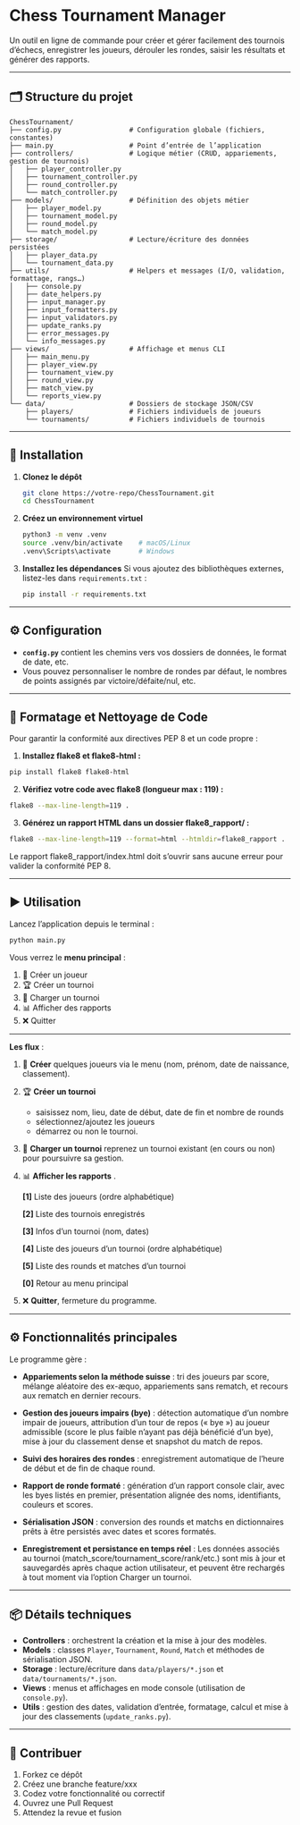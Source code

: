 # Chess Tournament Manager

Un outil en ligne de commande pour créer et gérer facilement des tournois d’échecs, enregistrer les joueurs, dérouler les rondes, saisir les résultats et générer des rapports.

---

## 🗂️ Structure du projet

```
ChessTournament/
├── config.py                 # Configuration globale (fichiers, constantes)
├── main.py                   # Point d’entrée de l’application
├── controllers/              # Logique métier (CRUD, appariements, gestion de tournois)
│   ├── player_controller.py
│   ├── tournament_controller.py
│   ├── round_controller.py
│   └── match_controller.py
├── models/                   # Définition des objets métier
│   ├── player_model.py
│   ├── tournament_model.py
│   ├── round_model.py
│   └── match_model.py
├── storage/                  # Lecture/écriture des données persistées
│   ├── player_data.py
│   └── tournament_data.py
├── utils/                    # Helpers et messages (I/O, validation, formattage, rangs…)
│   ├── console.py
│   ├── date_helpers.py
│   ├── input_manager.py
│   ├── input_formatters.py
│   ├── input_validators.py
│   ├── update_ranks.py
│   ├── error_messages.py
│   └── info_messages.py
├── views/                    # Affichage et menus CLI
│   ├── main_menu.py
│   ├── player_view.py
│   ├── tournament_view.py
│   ├── round_view.py
│   ├── match_view.py
│   └── reports_view.py
└── data/                     # Dossiers de stockage JSON/CSV
    ├── players/              # Fichiers individuels de joueurs
    └── tournaments/          # Fichiers individuels de tournois
```

---

## 🚀 Installation

1. **Clonez le dépôt**

   ```bash
   git clone https://votre-repo/ChessTournament.git
   cd ChessTournament
   ```

2. **Créez un environnement virtuel**

   ```bash
   python3 -m venv .venv
   source .venv/bin/activate    # macOS/Linux
   .venv\Scripts\activate       # Windows
   ```

3. **Installez les dépendances**
   Si vous ajoutez des bibliothèques externes, listez-les dans `requirements.txt` :

   ```bash
   pip install -r requirements.txt
   ```

---

## ⚙️ Configuration

* **`config.py`** contient les chemins vers vos dossiers de données, le format de date, etc.
* Vous pouvez personnaliser le nombre de rondes par défaut, le nombres de points assignés par victoire/défaite/nul, etc.

---

## 🔧 Formatage et Nettoyage de Code

Pour garantir la conformité aux directives PEP 8 et un code propre :

1. **Installez flake8 et flake8-html :**

```bash
pip install flake8 flake8-html
```

2. **Vérifiez votre code avec flake8 (longueur max : 119) :**

```bash
flake8 --max-line-length=119 .
```

3. **Générez un rapport HTML dans un dossier flake8_rapport/ :**

```bash
flake8 --max-line-length=119 --format=html --htmldir=flake8_rapport .
```

Le rapport flake8_rapport/index.html doit s’ouvrir sans aucune erreur pour valider la conformité PEP 8.

---

## ▶️ Utilisation

Lancez l’application depuis le terminal :

```bash
python main.py
```

Vous verrez le **menu principal** :

1. 🧑 Créer un joueur
2. 🏆 Créer un tournoi
3. 📂 Charger un tournoi
4. 📊 Afficher des rapports
0. ❌ Quitter

---

**Les flux** :

1. 🧑 **Créer** quelques joueurs via le menu (nom, prénom, date de naissance, classement).
2. 🏆 **Créer un tournoi** 
    - saisissez nom, lieu, date de début, date de fin et nombre de rounds
    - sélectionnez/ajoutez les joueurs 
    - démarrez ou non le tournoi.
3. 📂 **Charger un tournoi** reprenez un tournoi existant (en cours ou non) pour poursuivre sa gestion.
4. 📊 **Afficher les rapports** .

    **[1]** Liste des joueurs (ordre alphabétique)

    **[2]** Liste des tournois enregistrés

    **[3]** Infos d’un tournoi (nom, dates)

    **[4]** Liste des joueurs d’un tournoi (ordre alphabétique)

    **[5]** Liste des rounds et matches d’un tournoi

    **[0]** Retour au menu principal

0. ❌ **Quitter**, fermeture du programme.

---

## ⚙️ Fonctionnalités principales

Le programme gère :

- **Appariements selon la méthode suisse** : tri des joueurs par score, mélange aléatoire des ex-æquo, appariements sans rematch, et recours aux rematch en dernier recours.

- **Gestion des joueurs impairs (bye)** : détection automatique d’un nombre impair de joueurs, attribution d’un tour de repos (« bye ») au joueur admissible (score le plus faible n’ayant pas déjà bénéficié d’un bye), mise à jour du classement dense et snapshot du match de repos.

- **Suivi des horaires des rondes** : enregistrement automatique de l’heure de début et de fin de chaque round.

- **Rapport de ronde formaté** : génération d’un rapport console clair, avec les byes listés en premier, présentation alignée des noms, identifiants, couleurs et scores.

- **Sérialisation JSON** : conversion des rounds et matchs en dictionnaires prêts à être persistés avec dates et scores formatés.

- **Enregistrement et persistance en temps réel** : Les données associés au tournoi (match_score/tournament_score/rank/etc.) sont mis à jour et sauvegardés après chaque action utilisateur, et peuvent être rechargés à tout moment via l’option Charger un tournoi.

---

## 📦 Détails techniques

* **Controllers** : orchestrent la création et la mise à jour des modèles.
* **Models** : classes `Player`, `Tournament`, `Round`, `Match` et méthodes de sérialisation JSON.
* **Storage** : lecture/écriture dans `data/players/*.json` et `data/tournaments/*.json`.
* **Views** : menus et affichages en mode console (utilisation de `console.py`).
* **Utils** : gestion des dates, validation d’entrée, formatage, calcul et mise à jour des classements (`update_ranks.py`).

---

## 🤝 Contribuer

1. Forkez ce dépôt
2. Créez une branche feature/xxx
3. Codez votre fonctionnalité ou correctif
4. Ouvrez une Pull Request
5. Attendez la revue et fusion
